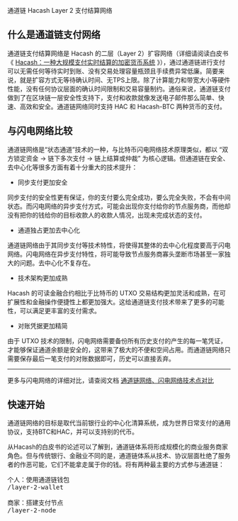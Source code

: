 通道链
Hacash Layer 2 支付结算网络


## 什么是通道链支付网络

通道链支付结算网络是 Hacash 的二层（Layer 2）扩容网络（详细请阅读白皮书《
 [Hacash：一种大规模支付实时结算的加密货币系统](https://github.com/hacash/paper/blob/master/whitepaper.cn.md) 》），通过通道链进行支付可以无需任何等待实时到账、没有交易处理容量瓶颈且手续费异常低廉。简要来说，就是扩容方式无等待确认时间、无TPS上限。除了计算能力和带宽大小等硬件性能，没有任何协议层面的确认时间限制和交易容量制约。通俗来说，通道链支付做到了在区块链一层安全性支持下，支付和收款就像发送电子邮件那么简单、快速、高效和安全。通道链网络同时支持 HAC 和 Hacash-BTC 两种货币的支付。

## 与闪电网络比较

通道链网络是“状态通道”技术的一种，与比特币闪电网络技术原理类似，都以 “双方锁定资金 -> 链下多次支付 -> 链上结算或仲裁” 为核心逻辑。但通道链在安全、去中心化等很多方面有着十分重大的技术提升：

- 同步支付更加安全

同步支付的安全性更有保证，你的支付要么完全成功，要么完全失败，不会有中间状态。而闪电网络的异步支付方式，可能会出现你支付给你的节点服务商，而他却没有把你的钱给你的目标收款人的收款人情况，出现未完成状态的支付。

- 通道独占更加去中心化

通道链网络由于其同步支付等技术特性，将使得其整体的去中心化程度要高于闪电网络。闪电网络在异步支付特性，将可能导致节点服务商寡头垄断市场甚至一家独大的问题。去中心化不复存在。

- 技术架构更加成熟

Hacash 的可读金融合约相比于比特币的 UTXO 交易结构更加灵活和成熟，在可扩展性和金融操作便捷性上都更加强大。这给通道链支付技术带来了更多的可能性，可以满足更丰富的支付需求。

- 对账凭据更加精简

由于 UTXO 技术的限制，闪电网络需要备份所有历史支付的产生的每一笔凭证，才能够保证通道余额是安全的，这带来了极大的不便和空间占用。而通道链网络只需要保存最后一笔支付的对账数据即可，历史可以直接丢弃。

---

更多与闪电网络的详细对比，请查阅文档 [通道链网络、闪电网络技术点对比](ttps://github.com/hacash/paper/blob/master/tech/channel_chain_vs_lightning_network_cn.md)</a>

## 快速开始

通道链网络的目标是取代当前银行业的中心化清算系统，成为世界日常支付的通用协议，支持BTC和HAC，并可以支持别的代币。

从Hacash的白皮书的论述可以了解到，通道链体系将形成规模化的商业服务商家角色。但与传统银行、金融业不同的是，通道链体系从技术、协议层面杜绝了服务者的作恶可能，它们不能拿走属于你的钱。将有两种最主要的方式参与通道链：

<pre class="links big">
个人：使用通道链钱包
/layer-2-wallet

商家：搭建支付节点
/layer-2-node
</pre>


